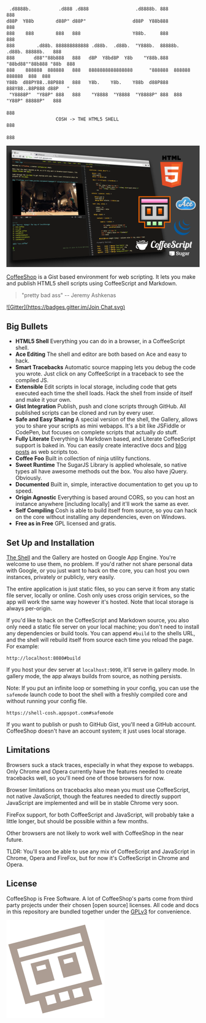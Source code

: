 
     .d8888b.          .d888 .d888                 .d8888b. 888                       888
    d88P  Y88b        d88P" d88P"                 d88P  Y88b888                       888
    888    888        888   888                   Y88b.     888                       888
    888        .d88b. 888888888888 .d88b.  .d88b.  "Y888b.  88888b.  .d88b. 88888b.   888
    888       d88""88b888   888   d8P  Y8bd8P  Y8b    "Y88b.888 "88bd88""88b888 "88b  888
    888    888888  888888   888   8888888888888888      "888888  888888  888888  888  888
    Y88b  d88PY88..88P888   888   Y8b.    Y8b.    Y88b  d88P888  888Y88..88P888 d88P   "
     "Y8888P"  "Y88P" 888   888    "Y8888  "Y8888  "Y8888P" 888  888 "Y88P" 88888P"   888
                                                                            888
                      COSH -> THE HTML5 SHELL                               888
                                                                            888

![screenshot](https://raw.githubusercontent.com/carlsmith/coffeeshop/master/images/props.png)

[CoffeeShop][1] is a Gist based environment for web scripting. It lets you make and
publish HTML5 shell scripts using CoffeeScript and Markdown.

> "pretty bad ass" -- Jeremy Ashkenas

[![Gitter](https://badges.gitter.im/Join Chat.svg)](https://gitter.im/carlsmith/coffeeshop?utm_source=badge&utm_medium=badge&utm_campaign=pr-badge&utm_content=badge)

Big Bullets
-----------

- **HTML5 Shell** Everything you can do in a browser, in a CoffeeScript shell.
- **Ace Editing** The shell and editor are both based on Ace and easy to hack.
- **Smart Tracebacks** Automatic source mapping lets you debug the code you wrote. Just
click on any CoffeeScript in a traceback to see the compiled JS.
- **Extensible** Edit scripts in local storage, including code that gets executed each
time the shell loads. Hack the shell from inside of itself and make it your own.
- **Gist Integration** Publish, push and clone scripts through GitHub. All published
scripts can be cloned and run by every user.
- **Safe and Easy Sharing** A special version of the shell, the Gallery, allows you to
share your scripts as mini webapps. It's a bit like JSFiddle or CodePen, but focuses on
complete scripts that actually *do* stuff.
- **Fully Literate** Everything is Markdown based, and Literate CoffeeScript support is
baked in. You can easily create interactive docs and [blog posts][2] as web scripts too.
- **Coffee Foo** Built in collection of ninja utility functions.
- **Sweet Runtime** The SugarJS Library is applied wholesale, so native types all
have awesome methods out the box. You also have jQuery. Obviously.
- **Documented** Built in, simple, interactive documentation to get you up to speed.
- **Origin Agnostic** Everything is based around CORS, so you can host an instance
anywhere [including locally] and it'll work the same as ever.
- **Self Compiling** Cosh is able to build itself from source, so you can hack on the
core without installing any dependencies, even on Windows.
- **Free as in Free** GPL licensed and gratis.

Set Up and Installation
-----------------------

[The Shell][1] and the Gallery are hosted on Google App Engine. You're welcome to use
them, no problem. If you'd rather not share personal data with Google, or you just want
to hack on the core, you can host you own instances, privately or publicly, very easily.

The entire application is just static files, so you can serve it from any static file
server, locally or online. Cosh only uses cross origin services, so the app will work
the same way however it's hosted. Note that local storage is always per-origin.

If you'd like to hack on the CoffeeScript and Markdown source, you also only need a
static file server on your local machine; you don't need to install any dependencies
or build tools. You can append `#build` to the shells URL, and the shell will rebuild
itself from source each time you reload the page. For example:

    http://localhost:8080#build

If you host your dev server at `localhost:9090`, it'll serve in gallery mode. In
gallery mode, the app always builds from source, as nothing persists.

Note: If you put an infinite loop or something in your config, you can use the
`safemode` launch code to boot the shell with a freshly compiled core and without
running your config file.

    https://shell-cosh.appspot.com#safemode

If you want to publish or push to GitHub Gist, you'll need a GitHub account.
CoffeeShop doesn't have an account system; it just uses local storage.

Limitations
-----------

Browsers suck a stack traces, especially in what they expose to webapps. Only
Chrome and Opera currently have the features needed to create tracebacks well,
so you'll need one of those browsers for now.

Browser limitations on tracebacks also mean you must use CoffeeScript, not
native JavaScript, though the features needed to directly support JavaScript
are implemented and will be in stable Chrome very soon.

FireFox support, for both CoffeeScript and JavaScript, will probably take a
little longer, but should be possible within a few months.

Other browsers are not likely to work well with CoffeeShop in the near future.

TLDR: You'll soon be able to use any mix of CoffeeScript and JavaScript in
Chrome, Opera and FireFox, but for now it's CoffeeScript in Chrome and Opera.

License
-------

CoffeeShop is Free Software. A lot of CoffeeShop's parts come from third party
projects under their chosen [open source] licenses. All code and docs in this
repository are bundled together under the [GPLv3][3] for convenience.

![logo](https://raw.githubusercontent.com/carlsmith/coffeeshop/master/images/skull_stamp.png)

[1]: https://shell-cosh.appspot.com/ "CoffeeShop"
[2]: https://gallery-cosh.appspot.com/#2527b9a1d347a747be49 "ES6 Rant"
[3]: http://www.gnu.org/licenses/gpl-3.0.html "GNU General Public License v3"
